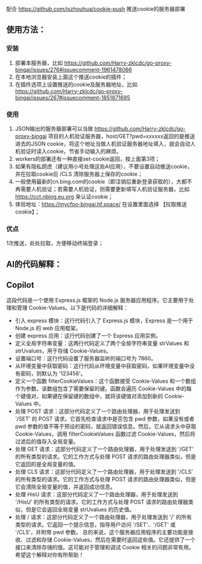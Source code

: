 配合 https://github.com/iszhouhua/cookie-push 推送cookie的服务器部署

## 使用方法：
### 安装
1. 部署本服务器，比如 https://github.com/Harry-zklcdc/go-proxy-bingai/issues/276#issuecomment-1961478066
2. 在本地浏览器安装上面这个推送cookie的插件；
3. 在插件选项上设置推送的cookie及服务器地址，比如 https://github.com/Harry-zklcdc/go-proxy-bingai/issues/267#issuecomment-1851871695
### 使用
1. JSON输出的服务器部署可以当做 https://github.com/Harry-zklcdc/go-proxy-bingai 项目的人机验证服务器，host/GET?pwd=xxxxxx返回的是推送进去的JSON cookie，将这个地址当做人机验证服务器地址填入，就会自动人机验证时读入cookie，节省手动输入的麻烦。
2. workers的部署还有一种直接set-cookie返回，按上面第3项；
3. 如果有隐私顾虑（建议用小号处理这些AI应用），不要设置自动推送cookie，并在拉取cookie后 /CLS 清除服务器上保存的cookie；
4. 一般使用最新的cn.bing.com的cookie（即注销后重新登录获取的），大都不再需要人机验证；若需要人机验证，则需要更新填写人机验证服务器，比如 https://cct.nbing.eu.org 来认证cookie；
5. 体验地址：https://mycfoo-bingai.hf.space/ 在设置里面选择 【拉取推送cookie】；
### 优点
 1次推送，处处拉取，方便移动终端登录；

 ## AI的代码解释：
 ## Copilot
这段代码是一个使用 Express.js 框架的 Node.js 服务器应用程序。它主要用于处理和管理 Cookie-Values。以下是代码的详细解释：
- 引入 express 模块：这行代码引入了 Express.js 模块，Express 是一个用于 Node.js 的 web 应用框架。
- 创建 express 应用：这行代码创建了一个 Express 应用实例。
- 定义全局字符串变量：这两行代码定义了两个全局字符串变量 strValues 和 strUvalues，用于存储 Cookie-Values。
- 设置端口号：这行代码设置了服务器监听的端口号为 7860。
- 从环境变量中获取密码：这行代码从环境变量中获取密码，如果环境变量中没有密码，则默认为 '123456'。
- 定义一个函数 filterCookieValues：这个函数接受 Cookie-Values 和一个数组作为参数，该数组包含了需要保留的键。函数会遍历 Cookie-Values 中的每个键值对，如果键在保留键的数组中，就将该键值对添加到新的 Cookie-Values 中。
- 处理 POST 请求：这部分代码定义了一个路由处理器，用于处理发送到 '/SET' 的 POST 请求。它首先检查请求中是否包含 pwd 参数，如果没有或者 pwd 参数的值不等于预设的密码，就返回错误信息。然后，它从请求头中获取 Cookie-Values，调用 filterCookieValues 函数过滤 Cookie-Values，然后将过滤后的值存入全局变量。
- 处理 GET 请求：这部分代码定义了一个路由处理器，用于处理发送到 '/GET' 的所有类型的请求。它的工作方式与处理 POST 请求的路由处理器类似，但是它返回的是全局变量的值。
- 处理 CLS 请求：这部分代码定义了一个路由处理器，用于处理发送到 '/CLS' 的所有类型的请求。它的工作方式与处理 POST 请求的路由处理器类似，但是它会清除全局变量的值，并返回成功信息。
- 处理 HisU 请求：这部分代码定义了一个路由处理器，用于处理发送到 '/HisU' 的所有类型的请求。它的工作方式与处理 POST 请求的路由处理器类似，但是它会返回全局变量 strUvalues 的历史值。
- 处理 / 请求：这部分代码定义了一个路由处理器，用于处理发送到 '/' 的所有类型的请求。它返回一个提示信息，指导用户访问 '/SET'、'/GET' 或 '/CLS'，并附带 pwd 参数。
总的来说，这个服务器应用程序的主要功能是接收、过滤和存储 Cookie-Values，然后在需要时返回这些值。它还提供了一个接口来清除存储的值。这可能对于管理和调试 Cookie 相关的问题非常有用。希望这个解释对你有所帮助！

